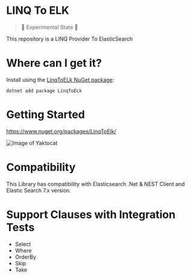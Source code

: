 # LINQ To ELK

> 🚧 Experimental State 🚧

This repository is a LINQ Provider To ElasticSearch

# Where can I get it?
Install using the [LinqToELk NuGet package](https://www.nuget.org/packages/LinqToELk):
```
dotnet add package LinqToELk
```


# Getting Started

https://www.nuget.org/packages/LinqToElk/

![Image of Yaktocat](../LinqToElk/github/exemple.png)


# Compatibility
This Library has compatibility with Elasticsearch .Net & NEST Client and Elastic Search 7.x version.

# Support Clauses with Integration Tests
* Select
* Where
* OrderBy
* Skip
* Take